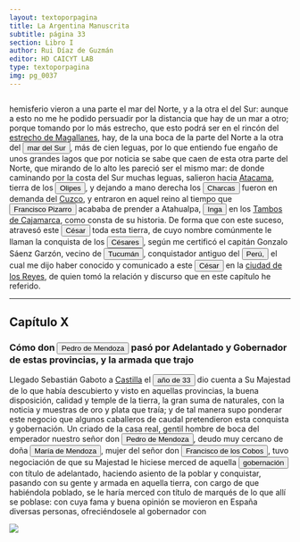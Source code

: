 ```yaml
---
layout: textoporpagina
title: La Argentina Manuscrita
subtitle: página 33
section: Libro I
author: Rui Díaz de Guzmán
editor: HD CAICYT LAB
type: textoporpagina
img: pg_0037
---
```


<div class="row">
    <div class="column">
<p>hemisferio vieron a una parte el mar del Norte, y a la otra el del Sur: aunque a esto no me he podido persuadir por la distancia que hay de un mar a otro; porque tomando por lo más estrecho, que esto podrá ser en el rincón del <a href="https://recogito.pelagios.org/document/wzqxhk0h3vpikm/part/1/edit#320ccfd7-cf12-4b7f-b6fe-dca72d35e3e6" target="_blank">estrecho de Magallanes</a>, hay, de la una boca de la parte del Norte a la otra del <button class="balloon" data-balloon-pos="up" data-balloon-length="large" data-balloon="Refiere al Océano Pacífico">mar del Sur</button>, más de cien leguas, por lo que entiendo fue engaño de unos grandes lagos que por noticia se sabe que caen de esta otra parte del Norte, que mirando de lo alto les pareció ser el mismo mar: de donde caminando por la costa del Sur muchas leguas, salieron hacia <a href="https://recogito.pelagios.org/document/wzqxhk0h3vpikm/part/1/edit#8516883d-1f70-4755-805d-6a8ec0ece97d" target="_blank">Atacama</a>, tierra de los <button class="balloon" data-balloon-pos="up" data-balloon-length="large" data-balloon="Buscar!">Olipes</button>, y dejando a mano derecha los <a href="https://recogito.pelagios.org/document/wzqxhk0h3vpikm/part/1/edit#3e3d2249-f8c1-4b4c-8a7f-03cf7a249736" target="_blank"><button class="balloon" data-balloon-pos="up" data-balloon-length="large" data-balloon="La provincia de Charcas, cuyos límites se superponen con la Audiencia de Charchas, tenía su sede en Sucre (Ciudad de la Plata, 1538).">Charcas</button></a> fueron en demanda del <a href="https://recogito.pelagios.org/document/wzqxhk0h3vpikm/part/1/edit#9a3aac5c-b546-46a9-b3bd-514afd965cab" target="_blank">Cuzco</a>, y entraron en aquel reino al tiempo que <button class="balloon" data-balloon-pos="up" data-balloon-length="large" data-balloon="Francisco Pizarro (1478-1541), conquistador del Perú.">Francisco Pizarro</button> acababa de prender a Atahualpa, <button class="balloon" data-balloon-pos="up" data-balloon-length="large" data-balloon="El rey quechua del Tawantinsuyu.">Inga</button> en los <a href="https://recogito.pelagios.org/document/wzqxhk0h3vpikm/part/1/edit#e6cec618-b596-46d0-8de1-01687bf3bf3a" target="_blank">Tambos de Cajamarca</a>, como consta de su historia. De forma que con este suceso, atravesó este <button class="balloon" data-balloon-pos="up" data-balloon-length="large" data-balloon="Francisco César. Caboto autorizó al capitán Francisco César a realizar una expedición por tierra hacia el oeste acompañado por quince hombres. Esta ruta, que según los querandíes con los que entraron en contacto en las inmediaciones de Sancti Spiritus los llevaría a la Sierra de la Plata, había sido desaconsejada por ellos dado que no había fuentes de agua. La expedición de Francisco César habría tenido lugar recién a principios de 1529 y daría origen a la leyenda de la Ciudad de los Césares. Bibliografía: Gandía, Enrique de, Historia crítica de los mitos de la conquista de América, Buenos Aires y Madrid, Juan Roldán y Cía, 1929, pp. 250-253; Guérin, Miguel Alberto, &quot;La organización inicial del espacio rioplatense&quot;, en Tandeter, Enrique (dir.), Nueva Historia Argentina. Tomo 2: La Sociedad Colonial, Buenos Aires, Sudamericana, 2000, pp.p. 28; Tieffemberg, Silvia, &quot;Derroteros y viajes a la ciudad encantada de los Césares. Relatos y constelaciones&quot;, en Anales de Literatura Chilena, vol. 16, núm. 23, 2014, pp. 13-27.">César</button> toda esta tierra, de cuyo nombre comúnmente le llaman la conquista de los <button class="balloon" data-balloon-pos="up" data-balloon-length="large" data-balloon="Refiere a una de las leyendes más célebres de la exploración del Río de la Plata. En 1529, un capitán de la expedición de Sebastián Caboto llamado Francisco César, se adentró hacia el oeste por el río Carcarañá seguiendo un camino hacia tierra adentro que, según sus informantes querandíes, los conduciría a la Sierra de la Plata. A su regreso al Fuerte de Sancti Spíritus, César informó que había dado con un rico asentamiento indígena pródigo de oro, plata y piedras preciosas. Dado que la expedición de Caboto debió abandonar la región precipitadamente tras la destrucción del fuerte, nunca pudo comprobarse lo dicho por Francisco César. Pero su historia dio origen al mito de la Ciudad de los Césares, una rica civilización nativa que los conquistadores del Río de la Plata y de Chile buscarían insistentemente por los siglos venideros ubicándola convenientemente fuera de las fronteras conocidas. Bibliografía: Gandía, Enrique de, Historia crítica de los mitos de la conquista de América, Buenos Aires y Madrid, Juan Roldán y Cía, 1929, pp. 250-253; Guérin, Miguel Alberto, &quot;La organización inicial del espacio rioplatense&quot;, en Tandeter, Enrique (dir.), Nueva Historia Argentina. Tomo 2: La Sociedad Colonial, Buenos Aires, Sudamericana, 2000, pp.p. 28; Tieffemberg, Silvia, &quot;Derroteros y viajes a la ciudad encantada de los Césares. Relatos y constelaciones&quot;, en Anales de Literatura Chilena, vol. 16, núm. 23, 2014, pp. 13-27.">Césares</button>, según me certificó el capitán Gonzalo Sáenz Garzón, vecino de <a href="https://recogito.pelagios.org/document/wzqxhk0h3vpikm/part/1/edit#b50c2fa4-1524-429c-afd4-62d63e4fb47e" target="_blank"><button class="balloon" data-balloon-pos="up" data-balloon-length="large" data-balloon="Si bien la gobernación de Tucumán se establece en 1563, los territorios que la integraban (las actuales provincias argentinas de Tucumán, Jujuy, Salta, Santiago del Estero y Catamarca) ya habían sido objeto de conquista y colonización en la primera mitad del siglo XVI a partir de avanzadas provenientes de Asunción, Chile y Perú.">Tucumán</button></a>, conquistador antiguo del <a href="https://recogito.pelagios.org/document/wzqxhk0h3vpikm/part/1/edit#3cf4d56f-82cb-4638-8fca-3fa5e66baa62" target="_blank"><button class="balloon" data-balloon-pos="up" data-balloon-length="large" data-balloon="Entendido como virreinato del Perú.">Perú,</button></a> el cual me dijo haber conocido y comunicado a este <button class="balloon" data-balloon-pos="up" data-balloon-length="large" data-balloon="Francisco César. Caboto autorizó al capitán Francisco César a realizar una expedición por tierra hacia el oeste acompañado por quince hombres. Esta ruta, que según los querandíes con los que entraron en contacto en las inmediaciones de Sancti Spiritus los llevaría a la Sierra de la Plata, había sido desaconsejada por ellos dado que no había fuentes de agua. La expedición de Francisco César habría tenido lugar recién a principios de 1529 y daría origen a la leyenda de la Ciudad de los Césares. Bibliografía: Gandía, Enrique de, Historia crítica de los mitos de la conquista de América, Buenos Aires y Madrid, Juan Roldán y Cía, 1929, pp. 250-253; Guérin, Miguel Alberto, &quot;La organización inicial del espacio rioplatense&quot;, en Tandeter, Enrique (dir.), Nueva Historia Argentina. Tomo 2: La Sociedad Colonial, Buenos Aires, Sudamericana, 2000, pp.p. 28; Tieffemberg, Silvia, &quot;Derroteros y viajes a la ciudad encantada de los Césares. Relatos y constelaciones&quot;, en Anales de Literatura Chilena, vol. 16, núm. 23, 2014, pp. 13-27.">César</button> en la <a href="https://recogito.pelagios.org/document/wzqxhk0h3vpikm/part/1/edit#9eedd6e4-a21c-4bfb-ae5d-efb9c0e8b6d4" target="_blank">ciudad de los Reyes</a>, de quien tomó la relación y discurso que en este capítulo he referido.    </p>

<hr>

<h2>Capítulo X</h2>
<h3>Cómo don <button class="balloon" data-balloon-pos="up" data-balloon-length="large" data-balloon="Pedro de Mendoza (1499-1537), fue un noble español nacido de Cádiz. Tuvo una destacada actividad militar en las campañas militares de Carlos I en Italia, y con la fortuna que logró en ellas, solicitó la conquista del Río de la Plata. Por capitulación firmada con en el rey en 1534 se lo designa gobernador y primer adelantando a la provincia del mismo bombre. Su armanda, una de las más grandes en términos de hombres y barcos que cruzaron el océano a América, llegó a las costas del Río de la Plata en 1536. En la margen izquierda del río, al sur de la actual ciudad de Buenos Aires, Mendoza ordenó el establecimiento de un puerto llamado Nuestra Señora del Buen Ayre, pero sus intencionres eran continuar las exploraciones río arriba, en busca de la Sierra de la Plata. El asentamiento en Buenos Aires rápidamenta sufrió hambre y ataques de las sociedades nativas. Al mismo tiempo, Pedro de Mendoza delegó gran parte de las tareas de exploración de la región en su teniente gobernador, Juan de Ayolas. Debido a las dificultades que enfrentaba la población de Buenos Aires y de los dos asentamientos establecidos Paraná arriba (Buena Esperanza y Corpus Christi) y la ausencia de noticias del Juan de Ayolas (quien luego se sabría, habría alcanzado tierras chiriguanas) Pedro de Mendoza decide abandonar su conquista, delegando el mando general de la armada en Juan de Ayolas y el gobierno de Buenos Aires en Ruiz Galán. Moriría cruzando el Atlántico en 1537. Bibliografía: Lafuente Machaín, Conquistadores del Río de la Plata, Buenos Aires, Amorrurtu, 1937; Guérin, Miguel Alberto, &quot;La organización inicial del espacio rioplatense&quot;, en Tandeter, Enrique (dir.), Nueva Historia Argentina. La Sociedad Colonial, Buenos Aires, Sudamericana, 2000, pp. 14-54.">Pedro de Mendoza</button> pasó por Adelantado y Gobernador de estas provincias, y la armada que trajo</h3>


<p>Llegado Sebastián Gaboto a <a href="https://recogito.pelagios.org/document/wzqxhk0h3vpikm/part/1/edit#aae08da1-4954-4e51-8a59-87a7facd595d" target="_blank">Castilla</a> el <button class="balloon" data-balloon-pos="up" data-balloon-length="large" data-balloon="Sebastián Caboto había llegado tres años antes, en 1530.">año de 33</button> dio cuenta a Su Majestad de lo que había descubierto y visto en aquellas provincias, la buena disposición, calidad y temple de la tierra, la gran suma de naturales, con la noticia y muestras de oro y plata que traía; y de tal manera supo ponderar este negocio que algunos caballeros de caudal pretendieron esta conquista y gobernación. Un criado de la casa real, gentil hombre de boca del emperador nuestro señor don <button class="balloon" data-balloon-pos="up" data-balloon-length="large" data-balloon="Pedro de Mendoza (1499-1537), fue un noble español nacido de Cádiz. Tuvo una destacada actividad militar en las campañas militares de Carlos I en Italia, y con la fortuna que logró en ellas, solicitó la conquista del Río de la Plata. Por capitulación firmada con en el rey en 1534 se lo designa gobernador y primer adelantando a la provincia del mismo bombre. Su armanda, una de las más grandes en términos de hombres y barcos que cruzaron el océano a América, llegó a las costas del Río de la Plata en 1536. En la margen izquierda del río, al sur de la actual ciudad de Buenos Aires, Mendoza ordenó el establecimiento de un puerto llamado Nuestra Señora del Buen Ayre, pero sus intencionres eran continuar las exploraciones río arriba, en busca de la Sierra de la Plata. El asentamiento en Buenos Aires rápidamenta sufrió hambre y ataques de las sociedades nativas. Al mismo tiempo, Pedro de Mendoza delegó gran parte de las tareas de exploración de la región en su teniente gobernador, Juan de Ayolas. Debido a las dificultades que enfrentaba la población de Buenos Aires y de los dos asentamientos establecidos Paraná arriba (Buena Esperanza y Corpus Christi) y la ausencia de noticias del Juan de Ayolas (quien luego se sabría, habría alcanzado tierras chiriguanas) Pedro de Mendoza decide abandonar su conquista, delegando el mando general de la armada en Juan de Ayolas y el gobierno de Buenos Aires en Ruiz Galán. Moriría cruzando el Atlántico en 1537. Bibliografía: Lafuente Machaín, Conquistadores del Río de la Plata, Buenos Aires, Amorrurtu, 1937; Guérin, Miguel Alberto, &quot;La organización inicial del espacio rioplatense&quot;, en Tandeter, Enrique (dir.), Nueva Historia Argentina. La Sociedad Colonial, Buenos Aires, Sudamericana, 2000, pp. 14-54.">Pedro de Mendoza</button>, deudo muy cercano de doña <button class="balloon" data-balloon-pos="up" data-balloon-length="large" data-balloon="Cómo dice el texto, María de Mendoza era pariente de Pedro de Mendoza y se había casado en 1522 con Francisco de los Cobos y Molina, un noble súmamente influyente en la corte real.">María de Mendoza</button>, mujer del señor don <button class="balloon" data-balloon-pos="up" data-balloon-length="large" data-balloon="Francisco de los Cobos y Molina (1477-1547), noble español de mucha influenicia durante el reinado de Carlos I en lo que hacía a asuntos españoles. Fue miembro del consejo real desde 1522. El matrimonio con la casa de Mendoza fue importante para su carrera, dados los vículos de lealtad que la misma había construido con los reyes de Castilla.">Francisco de los Cobos</button>, tuvo negociación de que su Majestad le hiciese merced de aquella <button class="balloon" data-balloon-pos="up" data-balloon-length="large" data-balloon="&quot;Capitulación concedida a don Pedro de Mendoza para conquistar y poblar las provincias del Río de la Plata&quot;, en Comisión Oficial del IV Centenario de la Primera Fundación de Buenos Aires (1536-1936), Documentos históricos y geográficos relativos a la conquista y colonización rioplatense. Tomo 2: Expedición de Don Pedro de Mendoza: Establecimiento y Despoblación de Buenos Aires. 1530-1572, Buenos Aires, Jacobo Peuser, 1941 p. 41 (GGV 27/823; AGI Indiferente, 415, L.1 , ff. 148v-152v), mayo de 1534">gobernación</button> con título de adelantado, haciendo asiento de la poblar y conquistar, pasando con su gente y armada en aquella tierra, con cargo de que habiéndola poblado, se le haría merced con título de marqués de lo que allí se poblase: con cuya fama y buena opinión se movieron en España diversas personas, ofreciéndosele al gobernador con </p></div>

<div class="column">
<a href="{{site.baseurl}}/assets/img/argentina_manuscrita/{{page.img}}.jpg"><img src="{{site.baseurl}}/assets/img/argentina_manuscrita/{{page.img}}.jpg"></a>
</div>

</div>